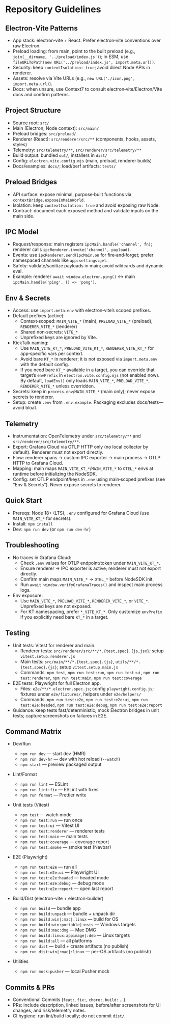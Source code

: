 # Repository Guidelines

## Electron‑Vite Patterns

- App stack: electron‑vite + React. Prefer electron‑vite conventions over raw Electron.
- Preload loading: from main, point to the built preload (e.g., `join(__dirname, '../preload/index.js')`); in ESM, use `fileURLToPath(new URL('../preload/index.js', import.meta.url))`.
- Security: keep `contextIsolation: true`; avoid direct Node APIs in renderer.
- Assets: resolve via Vite URLs (e.g., `new URL('./icon.png', import.meta.url)`).
- Docs: when unsure, use Context7 to consult electron‑vite/Electron/Vite docs and confirm patterns.

## Project Structure

- Source root: `src/`
- Main (Electron, Node context): `src/main/`
- Preload bridges: `src/preload/`
- Renderer (React): `src/renderer/src/**` (components, hooks, assets, styles)
- Telemetry: `src/telemetry/**`, `src/renderer/src/telemetry/**`
- Build output: bundled `out/`; installers in `dist/`
- Config: `electron.vite.config.mjs` (main, preload, renderer builds)
- Docs/examples: `docs/`; load/perf artifacts: `tests/`

## Preload Bridges

- API surface: expose minimal, purpose‑built functions via `contextBridge.exposeInMainWorld`.
- Isolation: keep `contextIsolation: true` and avoid exposing raw Node.
- Contract: document each exposed method and validate inputs on the main side.

## IPC Model

- Request/response: main registers `ipcMain.handle('channel', fn)`; renderer calls `ipcRenderer.invoke('channel', payload)`.
- Events: use `ipcRenderer.send`/`ipcMain.on` for fire‑and‑forget; prefer namespaced channels like `app:settings:get`.
- Safety: validate/sanitize payloads in main; avoid wildcards and dynamic eval.
- Example: renderer `await window.electron.ping()` ↔ main `ipcMain.handle('ping', () => 'pong')`.

## Env & Secrets

- Access: use `import.meta.env` with electron‑vite’s scoped prefixes.
- Default prefixes (active):
  - Context‑scoped: `MAIN_VITE_*` (main), `PRELOAD_VITE_*` (preload), `RENDERER_VITE_*` (renderer)
  - Shared non‑secrets: `VITE_*`
  - Unprefixed keys are ignored by Vite.
- KickTalk naming:
  - Use `MAIN_VITE_KT_*`, `PRELOAD_VITE_KT_*`, `RENDERER_VITE_KT_*` for app‑specific vars per context.
  - Avoid bare `KT_*` in renderer; it is not exposed via `import.meta.env` with the default config.
  - If you need bare `KT_*` available in a target, you can override that target’s `envPrefix` in `electron.vite.config.mjs` (not enabled now). By default, `loadEnv()` only loads `MAIN_VITE_*`, `PRELOAD_VITE_*`, `RENDERER_VITE_*` unless overridden.
 - Secrets: keep in `process.env`/`MAIN_VITE_*` (main only); never expose secrets to renderer.
 - Setup: create `.env` from `.env.example`. Packaging excludes docs/tests—avoid bloat.

## Telemetry

- Instrumentation: OpenTelemetry under `src/telemetry/**` and `src/renderer/src/telemetry/**`.
 - Export: Grafana Cloud via OTLP HTTP only (no local collector by default). Renderer must not export directly.
 - Flow: renderer spans → custom IPC exporter → main process → OTLP HTTP to Grafana Cloud.
 - Mapping: main maps `MAIN_VITE_KT_*`/`MAIN_VITE_*` to `OTEL_*` envs at runtime before initializing the NodeSDK.
 - Config: set OTLP endpoint/keys in `.env` using main‑scoped prefixes (see “Env & Secrets”). Never expose secrets to renderer.

## Quick Start

- Prereqs: Node 18+ (LTS), `.env` configured for Grafana Cloud (use `MAIN_VITE_KT_*` for secrets).
- Install: `npm install`
- Dev: `npm run dev` (or `npm run dev-hr`)

## Troubleshooting

- No traces in Grafana Cloud:
  - Check `.env` values for OTLP endpoint/token under `MAIN_VITE_KT_*`.
  - Ensure renderer → IPC exporter is active; renderer must not export directly.
  - Confirm main maps `MAIN_VITE_*` → `OTEL_*` before NodeSDK init.
  - Run `await window.verifyGrafanaTraces()` and inspect main process logs.
- Env exposure:
  - Use `MAIN_VITE_*`, `PRELOAD_VITE_*`, `RENDERER_VITE_*`, or `VITE_*`. Unprefixed keys are not exposed.
  - For KT namespacing, prefer `*_VITE_KT_*`. Only customize `envPrefix` if you explicitly need bare `KT_*` in a target.

## Testing

- Unit tests: Vitest for renderer and main.
  - Renderer tests: `src/renderer/src/**/*.{test,spec}.{js,jsx}`; setup `vitest.setup.renderer.js`
  - Main tests: `src/main/**/*.{test,spec}.{js}`, `utils/**/*.{test,spec}.{js}`; setup `vitest.setup.main.js`
  - Commands: `npm test`, `npm run test:run`, `npm run test:ui`, `npm run test:renderer`, `npm run test:main`, `npm run test:coverage`
- E2E tests: Playwright for full Electron app.
  - Files: `e2e/**/*.electron.spec.js`; config `playwright.config.js`; fixtures under `e2e/fixtures/`, helpers under `e2e/helpers/`
  - Commands: `npm run test:e2e`, `npm run test:e2e:ui`, `npm run test:e2e:headed`, `npm run test:e2e:debug`, `npm run test:e2e:report`
 - Guidance: keep tests fast/deterministic; mock Electron bridges in unit tests; capture screenshots on failures in E2E.

## Command Matrix

- Dev/Run
  - `npm run dev` — start dev (HMR)
  - `npm run dev-hr` — dev with hot reload (`--watch`)
  - `npm start` — preview packaged output

- Lint/Format
  - `npm run lint` — ESLint
  - `npm run lint:fix` — ESLint with fixes
  - `npm run format` — Prettier write

- Unit tests (Vitest)
  - `npm test` — watch mode
  - `npm run test:run` — run once
  - `npm run test:ui` — Vitest UI
  - `npm run test:renderer` — renderer tests
  - `npm run test:main` — main tests
  - `npm run test:coverage` — coverage report
  - `npm run test:smoke` — smoke test (Navbar)

- E2E (Playwright)
  - `npm run test:e2e` — run all
  - `npm run test:e2e:ui` — Playwright UI
  - `npm run test:e2e:headed` — headed mode
  - `npm run test:e2e:debug` — debug mode
  - `npm run test:e2e:report` — open last report

- Build/Dist (electron-vite + electron-builder)
  - `npm run build` — bundle app
  - `npm run build:unpack` — bundle + unpack dir
  - `npm run build:win|:mac|:linux` — build for OS
  - `npm run build:win:portable|:nsis` — Windows targets
  - `npm run build:mac:dmg` — Mac DMG
  - `npm run build:linux:appimage|:deb` — Linux targets
  - `npm run build:all` — all platforms
  - `npm run dist` — build + create artifacts (no publish)
  - `npm run dist:win|:mac|:linux` — per-OS artifacts (no publish)

- Utilities
  - `npm run mock:pusher` — local Pusher mock

## Commits & PRs

- Conventional Commits (`feat:`, `fix:`, `chore:`, `build:` …).
- PRs: include description, linked issues, before/after screenshots for UI changes, and risk/telemetry notes.
- CI hygiene: run lint/build locally; do not commit `dist/`.

